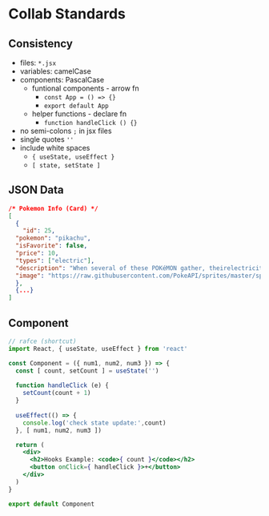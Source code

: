 # Collab Standards

## Consistency
- files: `*.jsx`
- variables: camelCase
- components: PascalCase
  - funtional components - arrow fn
    - `const App = () => {}`
    - `export default App`
  - helper functions - declare fn
    - `function handleClick () {}`
- no semi-colons ` ; ` in jsx files
- single quotes ` '' `
- include white spaces
  - `{ useState, useEffect }`
  - `[ state, setState ]`

## JSON Data
```json
/* Pokemon Info (Card) */
[
  {
    "id": 25,
  "pokemon": "pikachu",
  "isFavorite": false,
  "price": 10,
  "types": ["electric"],
  "description": "When several of these POKéMON gather, theirelectricity could build and cause lightning storms.",
  "image": "https://raw.githubusercontent.com/PokeAPI/sprites/master/sprites/pokemon/other/official-artwork/131.png",
  },
  {...}
]
```

## Component
```jsx
// rafce (shortcut)
import React, { useState, useEffect } from 'react'

const Component = ({ num1, num2, num3 }) => {
  const [ count, setCount ] = useState('')
  
  function handleClick (e) {
    setCount(count + 1) 
  }
  
  useEffect(() => { 
    console.log('check state update:',count) 
  }, [ num1, num2, num3 ])

  return (
    <div>
      <h2>Hooks Example: <code>{ count }</code></h2>
      <button onClick={ handleClick }>+</button>
    </div>
  )
}

export default Component
```